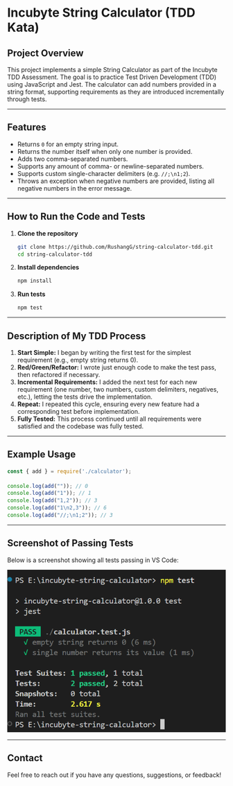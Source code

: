 # Incubyte String Calculator (TDD Kata)

## Project Overview

This project implements a simple String Calculator as part of the Incubyte TDD Assessment. The goal is to practice Test Driven Development (TDD) using JavaScript and Jest. The calculator can add numbers provided in a string format, supporting requirements as they are introduced incrementally through tests.

---

## Features

- Returns `0` for an empty string input.
- Returns the number itself when only one number is provided.
- Adds two comma-separated numbers.
- Supports any amount of comma- or newline-separated numbers.
- Supports custom single-character delimiters (e.g. `//;\n1;2`).
- Throws an exception when negative numbers are provided, listing all negative numbers in the error message.

---

## How to Run the Code and Tests

1. **Clone the repository**
   ```bash
   git clone https://github.com/RushangG/string-calculator-tdd.git
   cd string-calculator-tdd
   ```

2. **Install dependencies**
   ```bash
   npm install
   ```

3. **Run tests**
   ```bash
   npm test
   ```

---

## Description of My TDD Process

1. **Start Simple:** I began by writing the first test for the simplest requirement (e.g., empty string returns 0).
2. **Red/Green/Refactor:** I wrote just enough code to make the test pass, then refactored if necessary.
3. **Incremental Requirements:** I added the next test for each new requirement (one number, two numbers, custom delimiters, negatives, etc.), letting the tests drive the implementation.
4. **Repeat:** I repeated this cycle, ensuring every new feature had a corresponding test before implementation.
5. **Fully Tested:** This process continued until all requirements were satisfied and the codebase was fully tested.

---

## Example Usage

```js
const { add } = require('./calculator');

console.log(add("")); // 0
console.log(add("1")); // 1
console.log(add("1,2")); // 3
console.log(add("1\n2,3")); // 6
console.log(add("//;\n1;2")); // 3
```

---

## Screenshot of Passing Tests

Below is a screenshot showing all tests passing in VS Code:

![Screenshot of passing tests](tests-passing.png)

---

## Contact

Feel free to reach out if you have any questions, suggestions, or feedback!